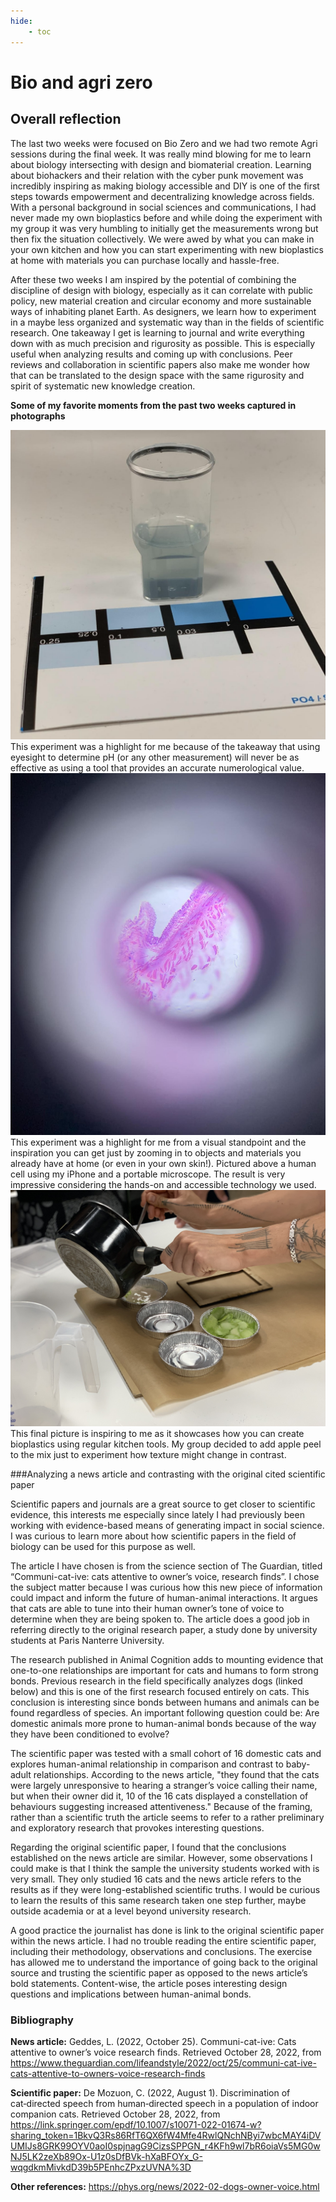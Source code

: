 ```yaml
---
hide:
    - toc
---
```


# Bio and agri zero

## Overall reflection

The last two weeks were focused on Bio Zero and we had two remote Agri sessions during the final week. It was really mind blowing for me to learn about biology intersecting with design and biomaterial creation. Learning about biohackers and their relation with the cyber punk movement was incredibly inspiring as  making biology accessible and DIY is one of the first steps towards empowerment and decentralizing knowledge across fields. With a personal background in social sciences and communications, I had never made my own bioplastics before and while doing the experiment with my group it was very humbling to initially get the measurements wrong but then fix the situation collectively. We were awed by what you can make in your own kitchen and how you can start experimenting with new bioplastics at home with materials you can purchase locally and hassle-free.

After these two weeks I am inspired by the potential of combining the discipline of design with biology, especially as it can correlate with public policy, new material creation and circular economy and more sustainable ways of inhabiting planet Earth. As designers, we learn how to experiment in a maybe less organized and systematic way than in the fields of scientific research. One takeaway I get is learning to journal and write everything down with as much precision and rigurosity as possible. This is especially useful when analyzing results and coming up with conclusions. Peer reviews and collaboration in scientific papers also make me wonder how that can be translated to the design space with the same rigurosity and spirit of systematic new knowledge creation.

**Some of my favorite moments from the past two weeks captured in photographs**

![](../images/MT01/bio1.jpg)
This experiment was a highlight for me because of the takeaway that using eyesight to determine pH (or any other measurement) will never be as effective as using a tool that provides an accurate numerological value.
![](../images/MT01/bio2.jpg)
This experiment was a highlight for me from a visual standpoint and the inspiration you can get just by zooming in to objects and materials you already have at home (or even in your own skin!). Pictured above a human cell using my iPhone and a portable microscope. The result is very impressive considering the hands-on and accessible technology we used.
![](../images/MT01/bio3.jpg)
This final picture is inspiring to me as it showcases how you can create bioplastics using regular kitchen tools. My group decided to add apple peel to the mix just to experiment how texture might change in contrast.

###Analyzing a news article and contrasting with the original cited scientific paper

Scientific papers and journals are a great source to get closer to scientific evidence, this interests me especially since lately I had previously been working with evidence-based means of generating impact in social science. I was curious to learn more about how scientific papers in the field of biology can be used for this purpose as well.

The article I have chosen is from the science section of The Guardian, titled “Communi-cat-ive: cats attentive to owner’s voice, research finds”. I chose the subject matter because I was curious how this new piece of information could impact and inform the future of human-animal interactions. It argues that cats are able to tune into their human owner’s tone of voice to determine when they are being spoken to. The article does a good job in referring directly to the original research paper, a study done by university students at Paris Nanterre University.

The research published in Animal Cognition adds to mounting evidence that one-to-one relationships are important for cats and humans to form strong bonds. Previous research in the field specifically analyzes dogs (linked below) and this is one of the first research focused entirely on cats. This conclusion is interesting since bonds between humans and animals can be found regardless of species. An important following question could be: Are domestic animals more prone to human-animal bonds because of the way they have been conditioned to evolve?

The scientific paper was tested with a small cohort of 16 domestic cats and explores human-animal relationship in comparison and contrast to baby-adult relationships. According to the news article, "they found that the cats were largely unresponsive to hearing a stranger’s voice calling their name, but when their owner did it, 10 of the 16 cats displayed a constellation of behaviours suggesting increased attentiveness." Because of the framing, rather than a scientific truth the article seems to refer to a rather preliminary and exploratory research that provokes interesting questions.

Regarding the original scientific paper, I found that the conclusions established on the news article are similar. However, some observations I could make is that I think the sample the university students worked with is very small. They only studied 16 cats and the news article refers to the results as if they were long-established scientific truths. I would be curious to learn the results of this same research taken one step further, maybe outside academia or at a level beyond university research.


A good practice the journalist has done is link to the original scientific paper within the news article. I had no trouble reading the entire scientific paper, including their methodology, observations and conclusions. The exercise has allowed me to understand the importance of going back to the original source and trusting the scientific paper as opposed to the news article’s bold statements. Content-wise, the article poses interesting design questions and implications between human-animal bonds.

### Bibliography

**News article:**
Geddes, L. (2022, October 25). Communi-cat-ive: Cats attentive to owner’s voice research finds. Retrieved October 28, 2022, from https://www.theguardian.com/lifeandstyle/2022/oct/25/communi-cat-ive-cats-attentive-to-owners-voice-research-finds

**Scientific paper:**
De Mozuon, C. (2022, August 1). Discrimination of cat‑directed speech from human‑directed speech in a population of indoor companion cats. Retrieved October 28, 2022, from https://link.springer.com/epdf/10.1007/s10071-022-01674-w?sharing_token=1BkvQ3Rs86RfT6QX6fW4Mfe4RwlQNchNByi7wbcMAY4iDVUMIJs8GRK99OYV0aoI0spjnagG9CizsSPPGN_r4KFh9wl7bR6oiaVs5MG0wNJ5LK2zeXb89Ox-U1z0sDfBVk-hXaBFOYx_G-wqgdkmMivkdD39b5PEnhcZPxzUVNA%3D

**Other references:**
https://phys.org/news/2022-02-dogs-owner-voice.html
